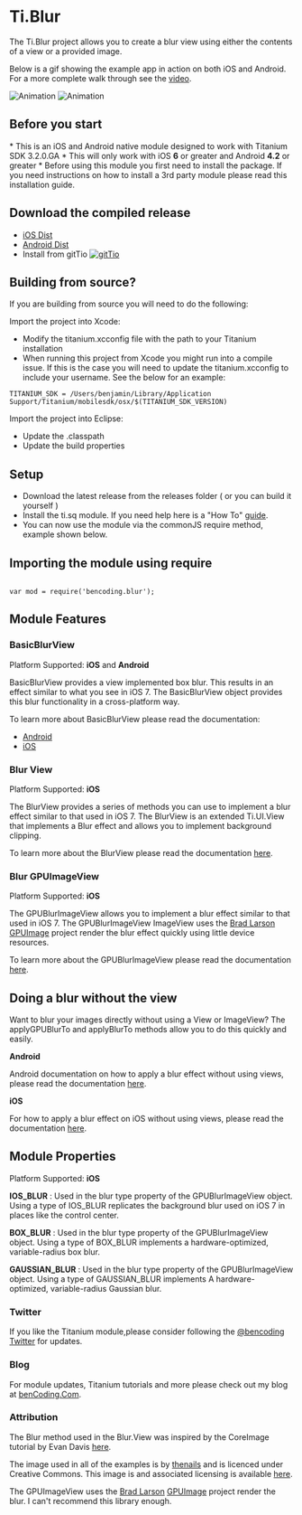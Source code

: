 <h1>Ti.Blur</h1>

The Ti.Blur project allows you to create a blur view using either the contents of a view or a provided image.

Below is a gif showing the example app in action on both iOS and Android.  For a more complete walk through see the [video](http://www.youtube.com/watch?v=mXU5dUkibls).

![Animation](https://raw.githubusercontent.com/benbahrenburg/Ti.BlurView/master/Screenshots/ios_demo.gif) ![Animation](https://raw.githubusercontent.com/benbahrenburg/Ti.BlurView/master/Screenshots/android-blur.gif)

<h2>Before you start</h2>
* This is an iOS and Android native module designed to work with Titanium SDK 3.2.0.GA
* This will only work with iOS <b>6</b> or greater and Android <b>4.2</b> or greater
* Before using this module you first need to install the package. If you need instructions on how to install a 3rd party module please read this installation guide.

<h2>Download the compiled release</h2>

* [iOS Dist](https://github.com/benbahrenburg/Ti.BlurView/tree/master/iOS/dist)
* [Android Dist](https://github.com/benbahrenburg/Ti.BlurView/tree/master/android/dist)
* Install from gitTio    [![gitTio](http://gitt.io/badge.png)](http://gitt.io/component/bencoding.blur)

<h2>Building from source?</h2>

If you are building from source you will need to do the following:

Import the project into Xcode:

* Modify the titanium.xcconfig file with the path to your Titanium installation
* When running this project from Xcode you might run into a compile issue. If this is the case you will need to update the titanium.xcconfig to include your username. See the below for an example:

~~~
TITANIUM_SDK = /Users/benjamin/Library/Application Support/Titanium/mobilesdk/osx/$(TITANIUM_SDK_VERSION)
~~~

Import the project into Eclipse:

* Update the .classpath
* Update the build properties

<h2>Setup</h2>

* Download the latest release from the releases folder ( or you can build it yourself )
* Install the ti.sq module. If you need help here is a "How To" [guide](https://wiki.appcelerator.org/display/guides/Configuring+Apps+to+Use+Modules). 
* You can now use the module via the commonJS require method, example shown below.

<h2>Importing the module using require</h2>
<pre><code>
var mod = require('bencoding.blur');
</code></pre>

<h2>Module Features</h2>

<h3>BasicBlurView</h3>

Platform Supported: <b>iOS</b> and <b>Android</b>

BasicBlurView provides a view implemented box blur. This results in an effect similar to what you see in iOS 7. The BasicBlurView object provides this blur functionality in a cross-platform way.

To learn more about BasicBlurView please read the documentation:

* [Android](https://github.com/benbahrenburg/Ti.BlurView/blob/master/android/documentation/BasicBlurView.md)
* [iOS](https://github.com/benbahrenburg/Ti.BlurView/blob/master/iOS/documentation/BasicBlurView.md)

<h3>Blur View</h3>

Platform Supported: <b>iOS</b>

The BlurView provides a series of methods you can use to implement a blur effect similar to that used in iOS 7.  The BlurView is an extended Ti.UI.View that implements a Blur effect and allows you to implement background clipping.

To learn more about the BlurView please read the documentation [here](https://github.com/benbahrenburg/Ti.BlurView/blob/master/iOS/documentation/BlurView.md).

<h3>Blur GPUImageView</h3>

Platform Supported: <b>iOS</b>

The GPUBlurImageView allows you to implement a blur effect similar to that used in iOS 7.  The GPUBlurImageView ImageView uses the [Brad Larson](https://github.com/BradLarson) [GPUImage](https://github.com/BradLarson/GPUImage) project render the blur effect quickly using little device resources.

To learn more about the GPUBlurImageView please read the documentation [here](https://github.com/benbahrenburg/Ti.BlurView/blob/master/iOS/documentation/GPUBlurImageView.md).

<h2>Doing a blur without the view</h2>

Want to blur your images directly without using a View or ImageView?  The applyGPUBlurTo and applyBlurTo methods allow you to do this quickly and easily.

<b>Android</b>

Android documentation on how to apply a blur effect without using views, please read the documentation [here](https://github.com/benbahrenburg/Ti.BlurView/blob/master/android/documentation/BlurImage.md).

<b>iOS</b>

For how to apply a blur effect on iOS without using views, please read the documentation [here](https://github.com/benbahrenburg/Ti.BlurView/blob/master/iOS/documentation/BlurImage.md).


<h2>Module Properties</h2>

Platform Supported: <b>iOS</b>

<b>IOS_BLUR</b> : Used in the blur type property of the GPUBlurImageView object.  Using a type of IOS_BLUR replicates the background blur used on iOS 7 in places like the control center.

<b>BOX_BLUR</b> : Used in the blur type property of the GPUBlurImageView object.  Using a type of BOX_BLUR implements a hardware-optimized, variable-radius box blur.

<b>GAUSSIAN_BLUR</b> : Used in the blur type property of the GPUBlurImageView object.  Using a type of GAUSSIAN_BLUR implements A hardware-optimized, variable-radius Gaussian blur.

<h3>Twitter</h3>

If you like the Titanium module,please consider following the [@bencoding Twitter](http://www.twitter.com/bencoding) for updates.

<h3>Blog</h3>

For module updates, Titanium tutorials and more please check out my blog at [benCoding.Com](http://benCoding.com).

<h3>Attribution</h3>

The Blur method used in the Blur.View was inspired by the CoreImage tutorial by Evan Davis [here](http://evandavis.me/blog/2013/2/13/getting-creative-with-calayer-masks).

The image used in all of the examples is by [thenails](http://www.flickr.com/people/thenails1/) and is licenced under Creative Commons. This image is and associated licensing is available [here](http://ny-pictures.com/nyc/photo/picture/42553/nostalgic_view_famous_hall).

The GPUImageView uses the [Brad Larson](https://github.com/BradLarson) [GPUImage](https://github.com/BradLarson/GPUImage) project render the blur.  I can't recommend this library enough.
